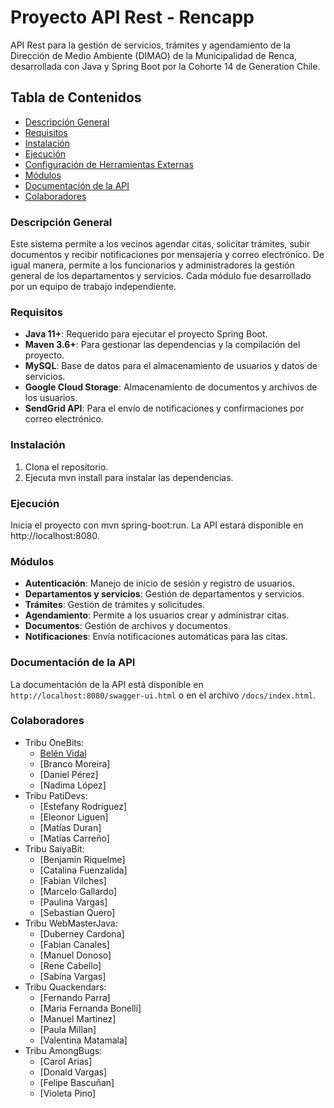 # Proyecto API Rest - Rencapp

API Rest para la gestión de servicios, trámites y agendamiento de la Dirección de Medio Ambiente (DIMAO) de la Municipalidad de Renca, desarrollada con Java y Spring Boot por la Cohorte 14 de Generation Chile.

## Tabla de Contenidos
- [Descripción General](#descripción-general)
- [Requisitos](#requisitos)
- [Instalación](#instalación)
- [Ejecución](#ejecución)
- [Configuración de Herramientas Externas](#configuración-de-herramientas-externas)
- [Módulos](#módulos)
- [Documentación de la API](#documentación-de-la-api)
- [Colaboradores](#colaboradores)

### Descripción General
Este sistema permite a los vecinos agendar citas, solicitar trámites, subir documentos y recibir notificaciones por mensajería y correo electrónico. De igual manera, permite a los funcionarios y administradores la gestión general de los departamentos y servicios. Cada módulo fue desarrollado por un equipo de trabajo independiente.

### Requisitos
- **Java 11+**: Requerido para ejecutar el proyecto Spring Boot.
- **Maven 3.6+**: Para gestionar las dependencias y la compilación del proyecto.
- **MySQL**: Base de datos para el almacenamiento de usuarios y datos de servicios.
- **Google Cloud Storage**: Almacenamiento de documentos y archivos de los usuarios.
- **SendGrid API**: Para el envío de notificaciones y confirmaciones por correo electrónico.

### Instalación
1. Clona el repositorio.
2. Ejecuta mvn install para instalar las dependencias.

### Ejecución
Inicia el proyecto con mvn spring-boot:run. La API estará disponible en http://localhost:8080.

### Módulos
- **Autenticación**: Manejo de inicio de sesión y registro de usuarios.
- **Departamentos y servicios**: Gestión de departamentos y servicios.
- **Trámites**: Gestión de trámites y solicitudes.
- **Agendamiento**: Permite a los usuarios crear y administrar citas.
- **Documentos**: Gestión de archivos y documentos.
- **Notificaciones**: Envía notificaciones automáticas para las citas.

### Documentación de la API
La documentación de la API está disponible en `http://localhost:8080/swagger-ui.html` o en el archivo `/docs/index.html`.

### Colaboradores
- Tribu OneBits:
  - [Belén Vidal](https://github.com/belenvidal1)
  - [Branco Moreira]
  - [Daniel Pérez]
  - [Nadima López]
- Tribu PatiDevs:
  - [Estefany Rodríguez]
  - [Eleonor Liguen]
  - [Matías Duran]
  - [Matías Carreño]
- Tribu SaiyaBit:
  - [Benjamin Riquelme]
  - [Catalina Fuenzalida]
  - [Fabian Vilches]
  - [Marcelo Gallardo]
  - [Paulina Vargas]
  - [Sebastian Quero]
- Tribu WebMasterJava:
  - [Duberney Cardona]
  - [Fabian Canales]
  - [Manuel Donoso]
  - [Rene Cabello]
  - [Sabina Vargas]
- Tribu Quackendars:
  - [Fernando Parra]
  - [Maria Fernanda Bonelli]
  - [Manuel Martinez]
  - [Paula Millan]
  - [Valentina Matamala]
- Tribu AmongBugs:
  - [Carol Arias]
  - [Donald Vargas]
  - [Felipe Bascuñan]
  - [Violeta Pino]
